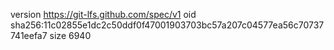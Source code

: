 version https://git-lfs.github.com/spec/v1
oid sha256:11c02855e1dc2c50ddf0f47001903703bc57a207c04577ea56c70737741eefa7
size 6940
